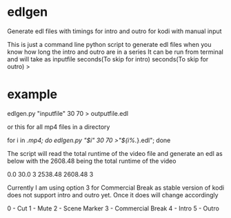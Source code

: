 # edlgen

Generate edl files with timings for intro and outro for kodi with manual input

This is just a command line python script to generate edl files when you know how long the intro and outro are in a series
It can be run from terminal and will take as inputfile seconds(To skip for intro) seconds(To skip for outro) > 

# example

</b> edlgen.py "inputfile" 30 70 > outputfile.edl

or this for all mp4 files in a directory

for i in *.mp4; do edlgen.py "$i" 30 70 >"${i%.*}.edl"; done

The script will read the total runtime of the video file and generate an edl as below with the 2608.48 being the total runtime of the video

0.0 30.0 3
2538.48 2608.48 3


Currently I am using option 3 for Commercial Break as stable version of kodi does not support intro and outro yet.
Once it does will change accordingly

0 - Cut 
1 - Mute 
2 - Scene Marker
3 - Commercial Break
4 - Intro
5 - Outro
